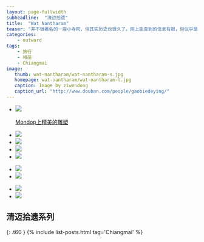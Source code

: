 ```yaml
---
layout: page-fullwidth
subheadline:  "清迈拾遗"
title:  "Wat Nantharam"
teaser: "并不很著名的一座小寺院，但其实历史也很久了。网上能查到的信息有限，但似乎是清迈古城一些手工艺人常去的寺院。非常喜欢里面的那座精致的Mondop，虽然是上个世纪六十年代所建，但雕塑很精美，佛像神情姿态优雅，又有一丝孩子般的纯真。"
categories:
    - outward
tags:
    - 旅行
    - 相册
    - Chiangmai
image:
   thumb: wat-nantharam/wat-nantharam-s.jpg
   homepage: wat-nantharam/wat-nantharam-l.jpg
   caption: Image by ziwendong
   caption_url: "http://www.douban.com/people/gaobiedeying/"
---
```


<ul class="clearing-thumbs small-block-grid-1" data-clearing>
  <li><a href="{{ site.url }}/images/wat-nantharam/wat-nantharam (1).jpg"><img  data-caption="Mondop上精美的雕塑" class="th" src="{{ site.url }}/images/wat-nantharam/wat-nantharam (1).jpg">
  <p> Mondop上精美的雕塑</p>
  </a></li>
 </ul>
 <ul class="clearing-thumbs small-block-grid-4" data-clearing> 
  <li><a href="{{ site.url }}/images/wat-nantharam/wat-nantharam (10).jpg"><img  data-caption=" " class="th" src="{{ site.url }}/images/wat-nantharam/wat-nantharam (10).jpg"></a></li>
  <li><a href="{{ site.url }}/images/wat-nantharam/wat-nantharam (3).jpg"><img  data-caption=" " class="th" src="{{ site.url }}/images/wat-nantharam/wat-nantharam (3).jpg"></a></li>
  <li><a href="{{ site.url }}/images/wat-nantharam/wat-nantharam (9).jpg"><img  data-caption=" " class="th" src="{{ site.url }}/images/wat-nantharam/wat-nantharam (9).jpg"></a></li>
  <li><a href="{{ site.url }}/images/wat-nantharam/wat-nantharam (5).jpg"><img  data-caption=" " class="th" src="{{ site.url }}/images/wat-nantharam/wat-nantharam (5).jpg"></a></li>
</ul>
<ul class="clearing-thumbs small-block-grid-2" data-clearing>  
  <li><a href="{{ site.url }}/images/wat-nantharam/wat-nantharam (7).jpg"><img  data-caption="Vihara全景" class="th" src="{{ site.url }}/images/wat-nantharam/wat-nantharam (7).jpg"></a></li>
  <li><a href="{{ site.url }}/images/wat-nantharam/wat-nantharam (8).jpg"><img  data-caption="金色Chedi" class="th" src="{{ site.url }}/images/wat-nantharam/wat-nantharam (8).jpg"></a></li>
</ul>
<ul class="clearing-thumbs small-block-grid-2" data-clearing>    
  <li><a href="{{ site.url }}/images/wat-nantharam/wat-nantharam (6).jpg"><img  data-caption=" " class="th" src="{{ site.url }}/images/wat-nantharam/wat-nantharam (6).jpg"></a></li>
  <li><a href="{{ site.url }}/images/wat-nantharam/wat-nantharam (2).jpg"><img  data-caption="这座寺院和其它寺院不同，门口和Ubosot前的守护既不是那迦，也不是狮子，而是白象。不知道有什么背景。" class="th" src="{{ site.url }}/images/wat-nantharam/wat-nantharam (2).jpg"></a></li>
</ul>




## 清迈拾遗系列
{: .t60 }
{% include list-posts.html tag='Chiangmai' %}




